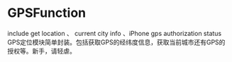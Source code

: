 # GPSFunction
include get location 、 current city info 、iPhone gps authorization status 
GPS定位模块简单封装。包括获取GPS的经纬度信息，获取当前城市还有GPS的授权等。新手，请轻虐。
